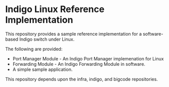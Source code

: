 Indigo Linux Reference Implementation
=====================================

This repository provides a sample reference implementation
for a software-based Indigo switch under Linux. 

The following are provided:
* Port Manager Module - An Indigo Port Manager implemenation for Linux
* Forwarding Module - An Indigo Forwarding Module in software. 
* A simple sample application. 

This repository depends upon the infra, indigo, and bigcode repositories. 

